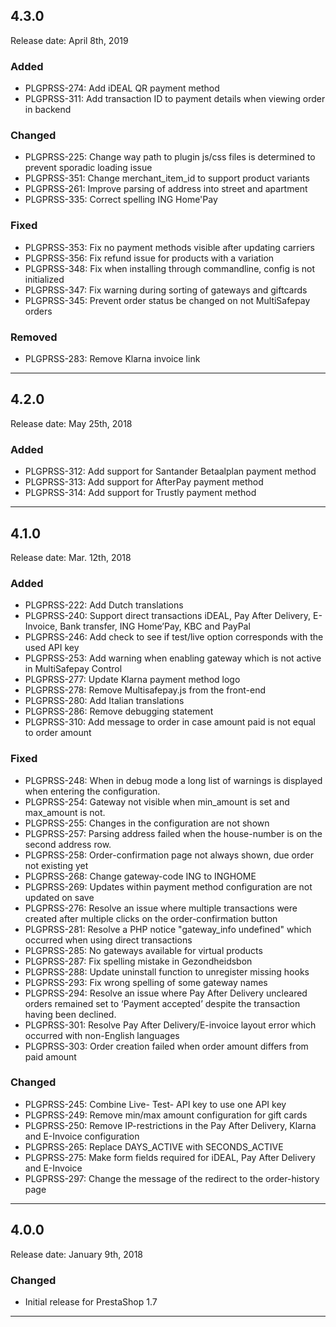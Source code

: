 ## 4.3.0
Release date: April 8th, 2019

### Added
+ PLGPRSS-274: Add iDEAL QR payment method
+ PLGPRSS-311: Add transaction ID to payment details when viewing order in backend

### Changed
+ PLGPRSS-225: Change way path to plugin js/css files is determined to prevent sporadic loading issue
+ PLGPRSS-351: Change merchant_item_id to support product variants
+ PLGPRSS-261: Improve parsing of address into street and apartment
+ PLGPRSS-335: Correct spelling ING Home'Pay

### Fixed
+ PLGPRSS-353: Fix no payment methods visible after updating carriers
+ PLGPRSS-356: Fix refund issue for products with a variation
+ PLGPRSS-348: Fix when installing through commandline, config is not initialized
+ PLGPRSS-347: Fix warning during sorting of gateways and giftcards
+ PLGPRSS-345: Prevent order status be changed on not MultiSafepay orders

### Removed
+ PLGPRSS-283: Remove Klarna invoice link
***

## 4.2.0
Release date: May 25th, 2018

### Added
+ PLGPRSS-312: Add support for Santander Betaalplan payment method
+ PLGPRSS-313: Add support for AfterPay payment method
+ PLGPRSS-314: Add support for Trustly payment method
***

## 4.1.0
Release date: Mar. 12th, 2018

### Added
+ PLGPRSS-222: Add Dutch translations
+ PLGPRSS-240: Support direct transactions iDEAL, Pay After Delivery, E-Invoice, Bank transfer, ING Home’Pay, KBC and PayPal
+ PLGPRSS-246: Add check to see if test/live option corresponds with the used API key
+ PLGPRSS-253: Add warning when enabling gateway which is not active in MultiSafepay Control
+ PLGPRSS-277: Update Klarna payment method logo
+ PLGPRSS-278: Remove Multisafepay.js from the front-end
+ PLGPRSS-280: Add Italian translations
+ PLGPRSS-286: Remove debugging statement
+ PLGPRSS-310: Add message to order in case amount paid is not equal to order amount

### Fixed
+ PLGPRSS-248: When in debug mode a long list of warnings is displayed when entering the configuration.
+ PLGPRSS-254: Gateway not visible when min_amount is set and max_amount is not.
+ PLGPRSS-255: Changes in the configuration are not shown
+ PLGPRSS-257: Parsing address failed when the house-number is on the second address row.
+ PLGPRSS-258: Order-confirmation page not always shown, due order not existing yet
+ PLGPRSS-268: Change gateway-code ING to INGHOME
+ PLGPRSS-269: Updates within payment method configuration are not updated on save
+ PLGPRSS-276: Resolve an issue where multiple transactions were created after multiple clicks on the order-confirmation button
+ PLGPRSS-281: Resolve a PHP notice "gateway_info undefined" which occurred when using direct transactions
+ PLGPRSS-285: No gateways available for virtual products
+ PLGPRSS-287: Fix spelling mistake in Gezondheidsbon
+ PLGPRSS-288: Update uninstall function to unregister missing hooks
+ PLGPRSS-293: Fix wrong spelling of some gateway names
+ PLGPRSS-294: Resolve an issue where Pay After Delivery uncleared orders remained set to ‘Payment accepted’ despite the transaction having been declined.
+ PLGPRSS-301: Resolve Pay After Delivery/E-invoice layout error which occurred with non-English languages
+ PLGPRSS-303: Order creation failed when order amount differs from paid amount

### Changed
+ PLGPRSS-245: Combine Live- Test- API key to use one API key
+ PLGPRSS-249: Remove min/max amount configuration for gift cards
+ PLGPRSS-250: Remove IP-restrictions in the Pay After Delivery, Klarna and E-Invoice configuration
+ PLGPRSS-265: Replace DAYS_ACTIVE with SECONDS_ACTIVE
+ PLGPRSS-275: Make form fields required for iDEAL, Pay After Delivery and E-Invoice
+ PLGPRSS-297: Change the message of the redirect to the order-history page
***

## 4.0.0
Release date: January 9th, 2018

### Changed
+ Initial release for PrestaShop 1.7
***